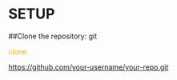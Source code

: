 # SETUP

##Clone the repository:
git <p style="color:orange">clone</p> https://github.com/your-username/your-repo.git
